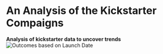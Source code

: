 # An Analysis of the Kickstarter Compaigns
**Analysis of kickstarter data to uncover trends**
![Outcomes based on Launch Date](https://user-images.githubusercontent.com/90041923/132992083-022e2954-993c-4608-be4d-ab3f2bb9fe83.png)

